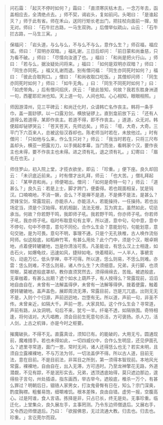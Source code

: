 > 问石霜：​「起灭不停时如何？​」霜曰：​「直须寒灰枯木去，一念万年去，函盖相应去，全清绝点去。​」师不契，谒岩头，复如前问。头喝曰：​「是谁起灭？​」师于此有省。师在禾山，送同行矩长老出门，把拄杖向面前一撺，矩无对。师曰：​「石牛拦古路，一马生双驹。​」后僧举似疏山，山云：​「石牛拦古路，一马生三寅。​」

> 保福问：​「岩头道，与么与么，不与么不与么，意作么生？​」师召福，福应诺。师曰：​「双明亦双暗。​」福礼谢，三日后却问：​「前日蒙和尚垂慈，只为看不破。​」师曰：​「尽情向汝道了也。​」福曰：​「和尚是把火行山。​」师曰：​「若与么，据汝疑处问将来。​」福曰：​「如何是双明亦双暗？​」师曰：​「同生亦同死。​」福又礼谢而退。别有僧问福：​「同生亦同死时如何？​」福曰：​「彼此合取狗口。​」僧曰：​「和尚收取口吃饭。​」其僧却问师：​「同生亦同死时如何？​」师曰：​「如牛无角。​」曰：​「同生不同死时如何？​」曰：​「如虎带角。​」后有僧问招庆，庆云：​「彼此皆知，何故？我若东胜身洲道一句，西瞿耶尼洲也知。天上道一句，人间也知。心心相知，眼眼相照。​」

> 师因游漳州，见三平碑云：和尚迁化时，众请韩亡名作丧主。韩将一条手巾，盖一面䤬锣。以一口露刃剑，横放铋锣上。直到龛前放下云：​「还有人道得么若道得，某即作丧主。若道不得，即不作丧主。​」道道，众无对。韩便超却铋锣哭云：​「苍天苍天，先师远矣。​」师云：​「噫，大奇，大奇。三平门下六百来人，总被这俗汉吞却也。陈老师当时若在，未放他过。​」时有僧问：​「只如他与么来，作么生只对？​」师云：​「我当时若在，只将三尺布盖却头，横亚一把露刃刀，以手揭起孝幕，当门而坐，看韩家个汉，要作丧主也未得，要不作丧主也未得。进之须有礼，退之须有礼。​」幻寄曰：​「眉毛在也无。​」

> 师住罗山，初入院上堂，才揽衣欲坐，即云：​「珍重。​」便下座。良久却回云：​「未识底近前来。​」时有僧才出礼拜，师云：​「也大苦。​」僧礼拜起云：​「某甲咨和尚。​」师便喝出。僧问：​「如何是奇特一句？​」师云：​「道甚么？​」良久云：若是上士，脚才跨门，便委得。若也觌面相呈，犹是钝汉。口喃喃地，不消一镢，会么？不是禅不是道，不是佛不是法，是甚么？灵锋宝剑，常露现前，亦能杀人，亦能活人，若能操持，一任操持。若也出场定当，须是个汉始得。机机相副，法法无根，互为宾主。虽然如此，切忌承当。何故？你若野干鸣，我即师子吼。我若野干鸣，你亦师子吼。你若师子吼，我亦师子吼。临时布取意句有主宰，所以道，意中句，句中意，意中不停句，句中不停意，意句不同伦。合作么生会？意能划句，句能划意，意句交驰，是为可畏。意句不明，事理不通，只是个无孔铁椎，古人唤作流俗阿师。似这般底，如稻麻竹苇，有甚么用处？此个门中，须是个汉，眼卓朔地，点着便转辘辘地，岂是你清浊可羨。凡圣能诠，有恁么汉上士相逢，如击石火，如爆龟纹，迅速如风，捷辩如电，快着精彩。一人半人，事褫言句，动逾万亿，低头学禅，卒不可得。所以道，恁么则易，不恁么则难。亦雲：恁么则难，不恁么则易，诸人作么生？大须细意。兄弟，夫行脚，也须带眼，莫被遮般底罩却。教你直须冥然去，须得绵绵去，苦哉。被遮般底，无辜枷着，有甚么出期？遮个如水上葫芦子，有人按得么？常露现前，滔滔地自由自在，未曾有一法解盖得伊，未曾有一法解等得伊。拨着便露，触着便转辘辘地。盖声盖色，展即周流无滞，常露目前，岂是兀兀底。出则无无不是，入则个个归源，声前迥迥地，岂堕有无。所以道，声前一句，非圣不传。未曾亲近，如隔大千。声前一思，大家具知。这个作么生会？寻常道，声前有路，从汝洞明。句后不来，犹亏一半。纤毫不透，如隔铁围。奇特相逢，将何诘对。大凡唱教，须会目前生死意句杀活，方可褒扬。杀人刀，活人剑，上古之机锋，亦是今时之枢要。

> 摧魔破执，不得不无。直露真诠，须知已有。的能破的，大用无亏。圆通现前，魔难措手。若也未得如此，一切四威仪中，合作么生明显，还见伊面孔么？遮里寻常道，面门一思，常时无间，诸人还得恁么也无？若实未明，且须自立露裸裸地，不与万法为邻，一切法盖伊不得。所以古人道，目前无法，意在目前。不是目前法，非耳目之所到，第一须得本智现前。本地风光常露，裸裸地，自由自在，出入无滞，方可违时。乃至龙神擎花无路，外道潜觑，不见有踪，不是泯形实去。兄弟，透顶透底始得，莫只遮边那边，遑得些子言句，州处插语，指东画西，举古举今。遮般底，椎杀一万个，有甚么罪过？明朝后日，锢铬人家男女，打汝鬼骨臀有日在，知么？宗门深奥，酌度胸襟。粗餐易饱，细嚼难饥。根本差殊，良由自错。虚劳一报，空腹高心。过是阿谁，食人言语。拣择是非，只占已长，终无是处。无事珍重。临迁化，上堂集众，良久展左手，主事罔测。乃令东边师僧退后。又展右手，又令西边师僧退后。乃曰：​「欲报佛恩，无过流通大教。归去也。归去也。珍重。​」言讫莞尔而寂。


